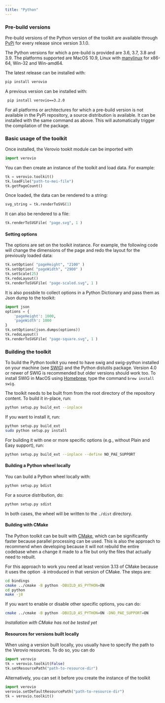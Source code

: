 ```yaml
---
title: "Python"
---
```


### Pre-build versions

Pre-build versions of the Python version of the toolkit are available through [PyPi](https://pypi.org/project/verovio/) for every release since version 3.1.0.

The Python versions for which a pre-build is provided are 3.6, 3.7, 3.8 and 3.9. The platforms supported are MacOS 10.9, Linux with [manylinux](https://github.com/pypa/manylinux) for x86-64, Win-32 and Win-amd64. 

The latest release can be installed with:
```bash
pip install verovio
```

A previous version can be installed with:
```bash
 pip install verovio==3.2.0
 ```

For all platforms or architectures for which a pre-build version is not available in the PyPi repository, a source distribution is available. It can be installed with the same command as above. This will automatically trigger the compilation of the package.

### Basic usage of the toolkit

Once installed, the Verovio tookit module can be imported with
```python 
import verovio
```
            
You can then create an instance of the toolkit and load data. For example:
```python
tk = verovio.toolkit()
tk.loadFile("path-to-mei-file")
tk.getPageCount()
```

Once loaded, the data can be rendered to a string:
```python
svg_string = tk.renderToSVG(1)
```

It can also be rendered to a file:
```python
tk.renderToSVGFile( "page.svg", 1 )
```

#### Setting options

The options are set on the toolkit instance. For example, the following code will change the dimensions of the page and redo the layout for the previously loaded data:
```python
tk.setOption( "pageHeight", "2100" )
tk.setOption( "pageWidth", "2900" )
tk.setScale(25)
tk.redoLayout()
tk.renderToSVGFile( "page-scaled.svg", 1 )
```

It is also possbile to collect options in a Python Dictionary and pass them as Json dump to the toolkit:  
```python
import json
options = {
    'pageHeight': 1000,
    'pageWidth': 1000
}
tk.setOptions(json.dumps(options))    
tk.redoLayout()
tk.renderToSVGFile( "page-square.svg", 1 )
```

### Building the toolkit

To build the Python toolkit you need to have swig and swig-python installed on your machine (see <a href="http://swig.org" target="_blank">SWIG</a>) and the Python distutils package. Version 4.0 or newer of SWIG is recommended but older versions should work too.  To install SWIG in MacOS using [Homebrew](http://brew.sh), type the command `brew install swig`. 

The toolkit needs to be built from from the root directory of the repository content. To build it in-place, run:
```bash
python setup.py build_ext --inplace
```

If you want to install it, run:
```bash
python setup.py build_ext
sudo python setup.py install
```

For building it with one or more specific options (e.g., without Plain and Easy support), run:
```bash
python setup.py build_ext --inplace --define NO_PAE_SUPPORT
```

#### Building a Python wheel locally

You can build a Python wheel locally with:
```bash
python setup.py bdist
```
For a source distribution, do:
```bash
python setup.py sdist
```
In both cases, the wheel will be written to the `./dist` directory.

#### Building with CMake

The Python toolkit can be built with [CMake](https://cmake.org), which can be significantly faster because parallel processing can be used. This is also the approach to recommend when developing because it will not rebuild the entire codebase when a change it made to a file but only the files that actually need to rebuilt. 

For this approach to work you need at least version 3.13 of CMake because it uses the option `-B` introduced in that version of CMake. The steps are:
```bash
cd bindings
cmake ../cmake -B python -DBUILD_AS_PYTHON=ON
cd python
make -j8
```

If you want to enable or disable other specific options, you can do:
```bash
cmake ../cmake -B python -DBUILD_AS_PYTHON=ON -DNO_PAE_SUPPORT=ON
```

*Installation with CMake has not be tested yet*

#### Resources for versions built locally

When using a version built locally, you usually have to specify the path to the Verovio resources. To do so, you can do
```python
import verovio
tk = verovio.toolkit(False)
tk.setResourcePath("path-to-resource-dir")
```

Alternatively, you can set it before you create the instance of the toolkit
```python
import verovio
verovio.setDefaultResourcePath("path-to-resource-dir")
tk = verovio.toolkit()
```